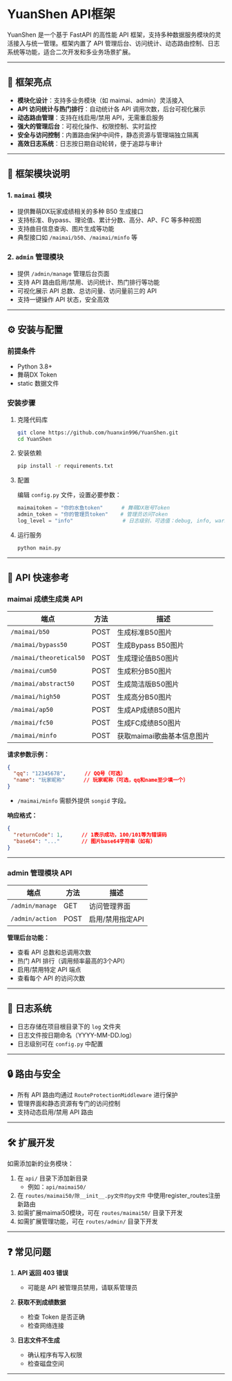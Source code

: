 # YuanShen API框架

YuanShen 是一个基于 FastAPI 的高性能 API 框架，支持多种数据服务模块的灵活接入与统一管理。框架内置了 API 管理后台、访问统计、动态路由控制、日志系统等功能，适合二次开发和多业务场景扩展。

---

## 🌟 框架亮点

- **模块化设计**：支持多业务模块（如 maimai、admin）灵活接入
- **API 访问统计与热门排行**：自动统计各 API 调用次数，后台可视化展示
- **动态路由管理**：支持在线启用/禁用 API，无需重启服务
- **强大的管理后台**：可视化操作、权限控制、实时监控
- **安全与访问控制**：内置路由保护中间件，静态资源与管理端独立隔离
- **高效日志系统**：日志按日期自动轮转，便于追踪与审计

---

## 🧩 框架模块说明

### 1. `maimai` 模块

- 提供舞萌DX玩家成绩相关的多种 B50 生成接口
- 支持标准、Bypass、理论值、累计分数、高分、AP、FC 等多种视图
- 支持曲目信息查询、图片生成等功能
- 典型接口如 `/maimai/b50`、`/maimai/minfo` 等

### 2. `admin` 管理模块

- 提供 `/admin/manage` 管理后台页面
- 支持 API 路由启用/禁用、访问统计、热门排行等功能
- 可视化展示 API 总数、总访问量、访问量前三的 API
- 支持一键操作 API 状态，安全高效

---

## ⚙️ 安装与配置

### 前提条件

- Python 3.8+
- 舞萌DX Token
- static 数据文件

### 安装步骤

1. 克隆代码库

    ```bash
    git clone https://github.com/huanxin996/YuanShen.git
    cd YuanShen
    ```

2. 安装依赖

    ```bash
    pip install -r requirements.txt
    ```

3. 配置

    编辑 `config.py` 文件，设置必要参数：

    ```python
    maimaitoken = "你的水鱼token"      # 舞萌DX账号Token
    admin_token = "你的管理员token"    # 管理员访问Token
    log_level = "info"                # 日志级别，可选值：debug, info, warning, error
    ```

4. 运行服务

    ```bash
    python main.py
    ```

---

## 🚀 API 快速参考

### maimai 成绩生成类 API

| 端点                      | 方法 | 描述                       |
|---------------------------|------|----------------------------|
| `/maimai/b50`             | POST | 生成标准B50图片            |
| `/maimai/bypass50`        | POST | 生成Bypass B50图片         |
| `/maimai/theoretical50`   | POST | 生成理论值B50图片          |
| `/maimai/cum50`           | POST | 生成积分B50图片            |
| `/maimai/abstract50`      | POST | 生成简洁版B50图片          |
| `/maimai/high50`          | POST | 生成高分B50图片            |
| `/maimai/ap50`            | POST | 生成AP成绩B50图片          |
| `/maimai/fc50`            | POST | 生成FC成绩B50图片          |
| `/maimai/minfo`           | POST | 获取maimai歌曲基本信息图片 |

**请求参数示例：**

```json
{
  "qq": "12345678",      // QQ号（可选）
  "name": "玩家昵称"      // 玩家昵称（可选，qq和name至少填一个）
}
```

- `/maimai/minfo` 需额外提供 `songid` 字段。

**响应格式：**

```json
{
  "returnCode": 1,      // 1表示成功，100/101等为错误码
  "base64": "..."       // 图片base64字符串（如有）
}
```

---

### admin 管理模块 API

| 端点            | 方法 | 描述                       |
|-----------------|------|----------------------------|
| `/admin/manage` | GET  | 访问管理界面               |
| `/admin/action` | POST | 启用/禁用指定API           |

**管理后台功能：**

- 查看 API 总数和总调用次数
- 热门 API 排行（调用频率最高的3个API）
- 启用/禁用特定 API 端点
- 查看每个 API 的访问次数

---

## 📝 日志系统

- 日志存储在项目根目录下的 `log` 文件夹
- 日志文件按日期命名（YYYY-MM-DD.log）
- 日志级别可在 `config.py` 中配置

---

## 🔒 路由与安全

- 所有 API 路由均通过 `RouteProtectionMiddleware` 进行保护
- 管理界面和静态资源有专门的访问控制
- 支持动态启用/禁用 API 路由

---

## 🛠️ 扩展开发

如需添加新的业务模块：

1. 在 `api/` 目录下添加新目录
   - 例如：`api/maimai50/`
2. 在 `routes/maimai50/除__init__.py文件的py文件` 中使用register_routes注册新路由
3. 如需扩展maimai50模块，可在 `routes/maimai50/` 目录下开发
4. 如需扩展管理功能，可在 `routes/admin/` 目录下开发

---

## ❓ 常见问题

1. **API 返回 403 错误**
    - 可能是 API 被管理员禁用，请联系管理员

2. **获取不到成绩数据**
    - 检查 Token 是否正确
    - 检查网络连接

3. **日志文件不生成**
    - 确认程序有写入权限
    - 检查磁盘空间

---
